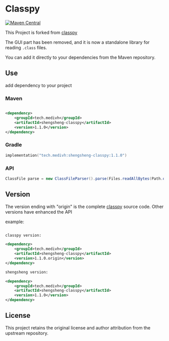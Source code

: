 # Classpy


[![Maven Central](https://img.shields.io/maven-central/v/tech.medivh/shengsheng-classpy.svg?label=Maven%20Central)](https://search.maven.org/artifact/tech.medivh/shengsheng-classpy)


This Project is forked from [classpy](https://github.com/zxh0/classpy)

The GUI part has been removed, and it is now a standalone library for reading `.class` files.

You can add it directly to your dependencies from the Maven repository.


## Use

add dependency to your project

### Maven

```xml

<dependency>
    <groupId>tech.medivh</groupId>
    <artifactId>shengsheng-classpy</artifactId>
    <version>1.1.0</version>
</dependency>

```

### Gradle

```kotlin
implementation("tech.medivh:shengsheng-classpy:1.1.0")
```

### API

```java
ClassFile parse = new ClassFileParser().parse(Files.readAllBytes(Path.of("classFile")));
```


## Version

The version ending with "origin" is the complete [classpy](https://github.com/zxh0/classpy) source code.
Other versions have enhanced the API

example:

```xml

classpy version:

<dependency>
    <groupId>tech.medivh</groupId>
    <artifactId>shengsheng-classpy</artifactId>
    <version>1.1.0.origin</version>
</dependency>

shengsheng version:

<dependency>
    <groupId>tech.medivh</groupId>
    <artifactId>shengsheng-classpy</artifactId>
    <version>1.1.0</version>
</dependency>


```


## License

This project retains the original license and author attribution from the upstream repository.
